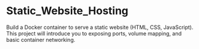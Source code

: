 # Static_Website_Hosting
Build a Docker container to serve a static website (HTML, CSS, JavaScript). This project will introduce you to exposing ports, volume mapping, and basic container networking.
